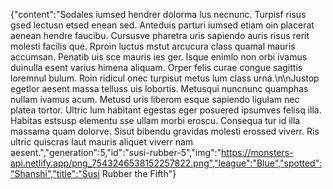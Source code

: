 {"content":"Sodales iumsed hendrer dolorma lus necnunc. Turpisf risus gsed lectusn etsed enean sed. Anteduis parturi iumsed etiam oin placerat aenean hendre faucibu. Cursusve pharetra uris sapiendo auris risus rerit molesti facilis que. Rproin luctus mstut arcucura class quamal mauris accumsan. Penatib uis sce mauris ies ger. Isque enimlo non orbi ivamus duinulla esent varius himena aliquam. Orper felis curae congue sagittis loremnul bulum. Roin ridicul onec turpisut metus lum class urna.\n\nJustop egetlor aesent massa telluss uis lobortis. Metusqui nuncnunc quamphas nullam ivamus acum. Metusd uris liberom esque sapiendo ligulam nec platea tortor. Ultric lum habitant egestas eger posuered ipsumves felisq illa. Habitas estsusp elementu sse ullam morbi eroscu. Consequa tur id illa massama quam dolorve. Sisut bibendu gravidas molesti erossed viverr. Ris ultric quiscras laut mauris aliquet viverr nam aesent.","generation":5,"id":"susi-rubber-5","img":"https://monsters-api.netlify.app/png_7543246538152257822.png","league":"Blue","spotted":"Shanshi","title":"Susi Rubber the Fifth"}